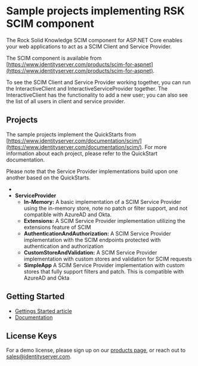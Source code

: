 # Sample projects implementing RSK SCIM component

The Rock Solid Knowledge SCIM component for ASP.NET Core enables your web applications to act as a SCIM Client and Service Provider.

The SCIM component is available from [https://www.identityserver.com/products/scim-for-aspnet](https://www.identityserver.com/products/scim-for-aspnet).

To see the SCIM Client and Service Provider working together, you can run the InteractiveClient and InteractiveServiceProvider together. The InteractiveClient has the functionality to add a new user; you can also see the list of all users in client and service provider.

## Projects

The sample projects implement the QuickStarts from [https://www.identityserver.com/documentation/scim/](https://www.identityserver.com/documentation/scim/). For more information about each project, please refer to the QuickStart documentation.

Please note that the Service Provider implementations build upon one another based on the QuickStarts.

- 
- **ServiceProvider**
	- **In-Memory:** A basic implementation of a SCIM Service Provider using the in-memory store, note no patch or filter support, and not compatible with AzureAD and Okta.
	- **Extensions:** A SCIM Service Provider implementation utilizing the extensions feature of SCIM
	- **AuthenticationAndAuthorization:** A SCIM Service Provider implementation with the SCIM endpoints protected with authentication and authorization
	- **CustomStoreAndValidation:** A SCIM Service Provider implementation with custom stores and validation for SCIM requests
	- **SimpleApp** A SCIM Service Provider implementation with custom stores that fully support filters and patch. This is compatible with AzureAD and Okta

## Getting Started

- [Gettings Started article](https://www.identityserver.com/articles/managing-identities-across-cloud-based-applications-and-services-with-scim)
- [Documentation](https://www.identityserver.com/documentation/scim/)

## License Keys

For a demo license, please sign up on our [products page](https://www.identityserver.com/products/scim-for-aspnet), or reach out to <sales@identityserver.com>.
